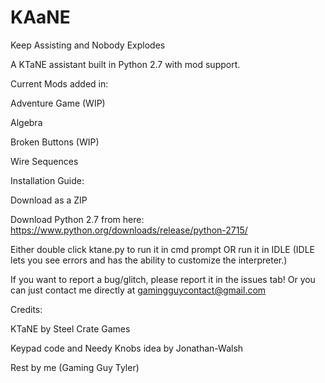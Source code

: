 # KAaNE
Keep Assisting and Nobody Explodes 



A KTaNE assistant built in Python 2.7 with mod support.



Current Mods added in:

Adventure Game (WIP)

Algebra

Broken Buttons (WIP)

Wire Sequences



Installation Guide:

Download as a ZIP

Download Python 2.7 from here: https://www.python.org/downloads/release/python-2715/

Either double click ktane.py to run it in cmd prompt OR run it in IDLE (IDLE lets you see errors and has the ability to customize the interpreter.)



If you want to report a bug/glitch, please report it in the issues tab! Or you can just contact me directly at gamingguycontact@gmail.com



Credits:

KTaNE by Steel Crate Games

Keypad code and Needy Knobs idea by Jonathan-Walsh

Rest by me (Gaming Guy Tyler)
